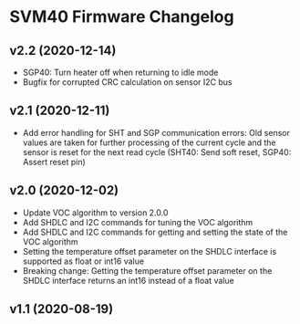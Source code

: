 # SVM40 Firmware Changelog

## v2.2 (2020-12-14)

- SGP40: Turn heater off when returning to idle mode
- Bugfix for corrupted CRC calculation on sensor I2C bus

## v2.1 (2020-12-11)

- Add error handling for SHT and SGP communication errors: Old sensor values
  are taken for further processing of the current cycle and the sensor is reset
  for the next read cycle (SHT40: Send soft reset, SGP40: Assert reset pin)

## v2.0 (2020-12-02)

- Update VOC algorithm to version 2.0.0
- Add SHDLC and I2C commands for tuning the VOC algorithm
- Add SHDLC and I2C commands for getting and setting the state of the VOC
  algorithm
- Setting the temperature offset parameter on the SHDLC interface is supported
  as float or int16 value
- Breaking change: Getting the temperature offset parameter on the SHDLC
  interface returns an int16 instead of a float value

## v1.1 (2020-08-19)

